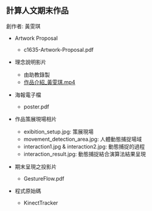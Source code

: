 ## 計算人文期末作品
創作者: 黃雯琪 

* Artwork Proposal
  * c1635-Artwork-Proposal.pdf

* 理念說明影片 
  * 由助教錄製
  * [作品介紹_黃雯琪.mp4](https://drive.google.com/file/d/1YFOTTzQTgjDRBU5U8ZtUNeh-BGXD_wPW/view?usp=sharing/)
  
* 海報電子檔
  * poster.pdf 

* 作品策展現場相片
  * exibition_setup.jpg: 策展現場
  * movement_detection_area.jpg: 人體動態捕捉場域
  * interaction1.jpg & interaction2.jpg: 動態捕捉的過程
  * interaction_result.jpg: 動態捕捉結合演算法結果呈現

* 期末呈現之投影片
  * GestureFlow.pdf

* 程式原始碼
  * KinectTracker

